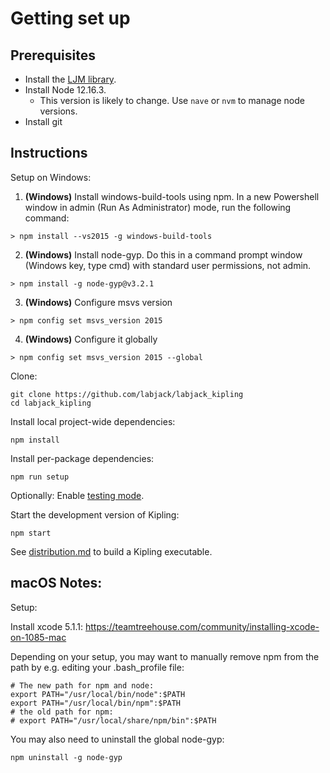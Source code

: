 # Getting set up

## Prerequisites

 - Install the [LJM library](https://labjack.com/support/software/installers/ljm).
 - Install Node 12.16.3.
     - This version is likely to change. Use `nave` or `nvm` to manage node versions.
 - Install git


## Instructions

Setup on Windows:

1. **(Windows)** Install windows-build-tools using npm.  In a new Powershell window in admin (Run As Administrator) mode, run the following command:

```
> npm install --vs2015 -g windows-build-tools
```

2. **(Windows)** Install node-gyp.  Do this in a command prompt window (Windows key, type cmd) with standard user permissions, not admin.

```
> npm install -g node-gyp@v3.2.1
```

3. **(Windows)** Configure msvs version

```
> npm config set msvs_version 2015
```

4. **(Windows)** Configure it globally

```
> npm config set msvs_version 2015 --global
```

Clone:

```
git clone https://github.com/labjack/labjack_kipling
cd labjack_kipling
```

Install local project-wide dependencies:

```
npm install
```

Install per-package dependencies:

```
npm run setup
```

Optionally: Enable [testing mode](https://github.com/labjack/labjack_kipling/blob/master/README.md#test-mode).

Start the development version of Kipling:

```
npm start
```

See [distribution.md](distribution.md) to build a Kipling executable.



## macOS Notes:

Setup:

Install xcode 5.1.1:
https://teamtreehouse.com/community/installing-xcode-on-1085-mac

Depending on your setup, you may want to manually remove npm from the path by e.g. editing your .bash_profile file:

```
# The new path for npm and node:
export PATH="/usr/local/bin/node":$PATH
export PATH="/usr/local/bin/npm":$PATH
# the old path for npm:
# export PATH="/usr/local/share/npm/bin":$PATH
```

You may also need to uninstall the global node-gyp:

```
npm uninstall -g node-gyp
```


